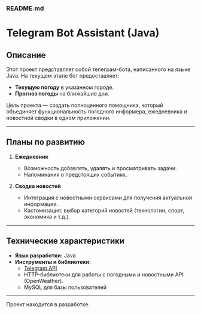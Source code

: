 ### README.md

# Telegram Bot Assistant (Java)

## Описание

Этот проект представляет собой телеграм-бота, написанного на языке Java. На текущем этапе бот предоставляет:

- **Текущую погоду** в указанном городе.
- **Прогноз погоды** на ближайшие дни.

Цель проекта — создать полноценного помощника, который объединяет функциональность погодного информера, ежедневника и новостной сводки в одном приложении.

---

## Планы по развитию

1. **Ежедневник**  
   - Возможность добавлять, удалять и просматривать задачи.  
   - Напоминания о предстоящих событиях.

2. **Сводка новостей**  
   - Интеграция с новостными сервисами для получения актуальной информации.  
   - Кастомизация: выбор категорий новостей (технологии, спорт, экономика и т.д.). 

---

## Технические характеристики

- **Язык разработки:** Java  
- **Инструменты и библиотеки:**  
  - [Telegram API](https://core.telegram.org/bots)  
  - HTTP-библиотеки для работы с погодными и новостными API (OpenWeather).  
  - MySQL для базы пользователей
    
---

Проект находится в разработке. 
